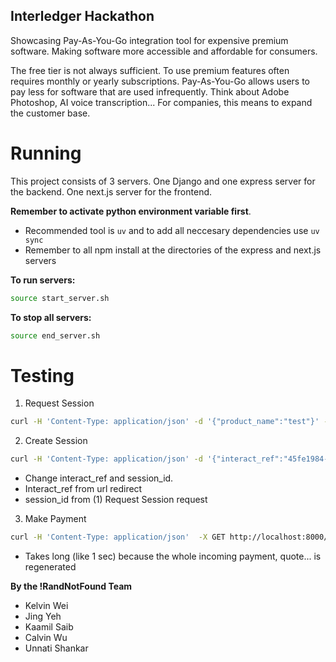 ## Interledger Hackathon
Showcasing Pay-As-You-Go integration tool for expensive premium software. Making software more accessible and affordable for consumers. 

The free tier is not always sufficient. To use premium features often requires monthly or yearly subscriptions. Pay-As-You-Go allows users to pay less for software that are used infrequently. Think about Adobe Photoshop, AI voice transcription... For companies, this means to expand the customer base. 




# Running
This project consists of 3 servers. One Django and one express server for the backend. One next.js server for the frontend.

**Remember to activate python environment variable first**.
- Recommended tool is `uv` and to add all neccesary dependencies use `uv sync`
- Remember to all npm install at the directories of the express and next.js servers



**To run servers:**
```bash
source start_server.sh
```

**To stop all servers:**
```bash
source end_server.sh
```

# Testing

1) Request Session
```bash
curl -H 'Content-Type: application/json' -d '{"product_name":"test"}' -X POST http://localhost:8000/request_session/
```

2) Create Session
```bash
curl -H 'Content-Type: application/json' -d '{"interact_ref":"45fe1984-86b1-4fbb-8f27-e870f5f25da2", "session_id":"70"}' -X POST http://localhost:8000/create_session/
```

- Change interact_ref and session_id.
- Interact_ref from url redirect
- session_id from (1) Request Session request

3) Make Payment
```bash
curl -H 'Content-Type: application/json'  -X GET http://localhost:8000/payment/?session_id=70
```

- Takes long (like 1 sec) because the whole incoming payment, quote... is regenerated


**By the !RandNotFound Team**
- Kelvin Wei
- Jing Yeh
- Kaamil Saib
- Calvin Wu
- Unnati Shankar

